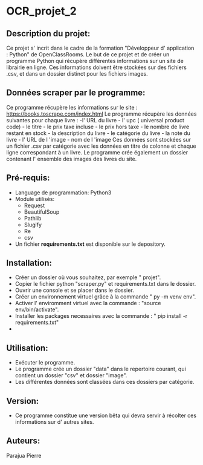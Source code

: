 # OCR_projet_2
## Description du projet:
  Ce projet s' incrit dans le cadre de la formation "Développeur d' application : Python" de OpenClassRooms.
  Le but de ce projet et de créer un programme Python qui récupère différentes informations sur un site de librairie en ligne.
  Ces informations doivent être stockées sur des fichiers .csv, et dans un dossier distinct pour les fichiers images.
  
  ## Données scraper par le programme:
   Ce programme récupère les informations sur le  site : https://books.toscrape.com/index.html
   Le programme récupère les données suivantes pour chaque livre :
    -l' URL du livre
    - l' upc ( universal product code)
    - le titre
    - le prix taxe incluse
    - le prix hors taxe
    - le nombre de livre restant en stock
    - la description du livre
    - le catégorie du livre
    - la note du livre
    - l' URL de l 'image
    - nom de l 'image
   Ces données sont stockées sur un fichier .csv par catégorie avec les données en titre de colonne et chaque ligne correspondant à un livre.
   Le programme crée également un dossier contenant l' ensemble des images des livres du site.
   
   ## Pré-requis:
   - Language de programmation:
      Python3
   - Module utilisés:
      - Request
      - BeautifulSoup
      - Pathlib
      - Slugify
      - Re
      - csv
   - Un fichier **requirements.txt** est disponible sur le depository.
     
   ## Installation:
   - Créer un dossier où vous souhaitez, par exemple " projet".
   - Copier le fichier python "scraper.py" et requirements.txt dans le dossier.
   - Ouvrir une console et se placer dans le dossier.
   - Créer un environnement virtuel grâce à la commande " py -m venv env".
   - Activer l' enviromment virtuel avec la commande :  "source env/bin/activate".
   - Installer les packages necessaires avec la commande : " pip install -r requirements.txt"  
   - 
   ## Utilisation:
   - Exécuter le programme.
   - Le programme crée un dossier "data" dans le repertoire courant, qui contient un dossier "csv" et dossier "image".
   - Les différentes données sont classées dans ces dossiers par catégorie.
  
   ## Version:
   - Ce programme constitue une version bêta qui devra servir à récolter ces informations sur d' autres sites.
    
   ## Auteurs:
   Parajua Pierre
   
    
    
   

